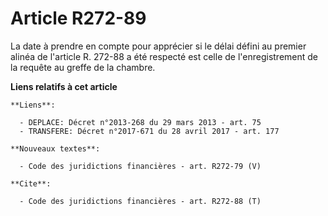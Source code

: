 # Article R272-89

La date à prendre en compte pour apprécier si le délai défini au premier alinéa de l'article R. 272-88 a été respecté est
celle de l'enregistrement de la requête au greffe de la chambre.

**Liens relatifs à cet article**

	**Liens**:

	  - DEPLACE: Décret n°2013-268 du 29 mars 2013 - art. 75
	  - TRANSFERE: Décret n°2017-671 du 28 avril 2017 - art. 177

	**Nouveaux textes**:

	  - Code des juridictions financières - art. R272-79 (V)

	**Cite**:

	  - Code des juridictions financières - art. R272-88 (T)
